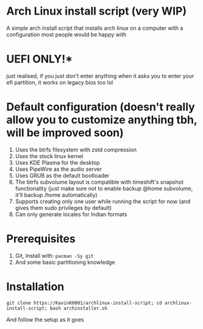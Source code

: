 # Arch Linux install script (very WIP)
A simple arch install script that installs arch linux on a computer with a configuration most people would be happy with

# UEFI ONLY!*
just realised, if you just don't enter anything when it asks you to enter your efi partition, it works on legacy bios too lol

# Default configuration (doesn't really allow you to customize anything tbh, will be improved soon)
1. Uses the btrfs filesystem with zstd compression
2. Uses the stock linux kernel
3. Uses KDE Plasma for the desktop
4. Uses PipeWire as the audio server
5. Uses GRUB as the default bootloader
6. The btrfs subvolume layout is compatible with timeshift's snapshot functionality (just make sure not to enable backup @home subvolume, it'll backup /home automatically)
7. Supports creating only one user while running the script for now (and gives them sudo privileges by default)
8. Can only generate locales for Indian formats

# Prerequisites
1. Git, Install with: `pacman -Sy git`
2. And some basic partitioning knowledge

# Installation
`git clone https://KavinK0001/archlinux-install-script; cd archlinux-install-script; bash archinstaller.sh`

And follow the setup as it goes
